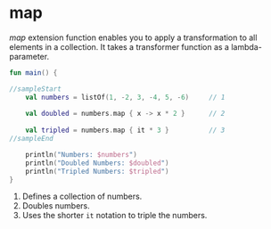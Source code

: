 # map

*map* extension function enables you to apply a transformation to all elements in a collection. It takes a transformer
function as a lambda-parameter.

```kotlin
fun main() {

//sampleStart
    val numbers = listOf(1, -2, 3, -4, 5, -6)     // 1
    
    val doubled = numbers.map { x -> x * 2 }      // 2
    
    val tripled = numbers.map { it * 3 }          // 3
//sampleEnd

    println("Numbers: $numbers")
    println("Doubled Numbers: $doubled")
    println("Tripled Numbers: $tripled")
}
```

1. Defines a collection of numbers.
2. Doubles numbers.
3. Uses the shorter `it` notation to triple the numbers. 
